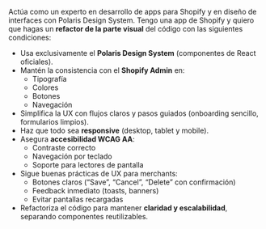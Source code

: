 Actúa como un experto en desarrollo de apps para Shopify y en diseño de interfaces con Polaris Design System. Tengo una app de Shopify y quiero que hagas un **refactor de la parte visual** del código con las siguientes condiciones:

- Usa exclusivamente el **Polaris Design System** (componentes de React oficiales).
- Mantén la consistencia con el **Shopify Admin** en:
  - Tipografía
  - Colores
  - Botones
  - Navegación
- Simplifica la UX con flujos claros y pasos guiados (onboarding sencillo, formularios limpios).
- Haz que todo sea **responsive** (desktop, tablet y mobile).
- Asegura **accesibilidad WCAG AA**:
  - Contraste correcto
  - Navegación por teclado
  - Soporte para lectores de pantalla
- Sigue buenas prácticas de UX para merchants:
  - Botones claros (“Save”, “Cancel”, “Delete” con confirmación)
  - Feedback inmediato (toasts, banners)
  - Evitar pantallas recargadas
- Refactoriza el código para mantener **claridad y escalabilidad**, separando componentes reutilizables.

